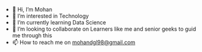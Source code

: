 - 👋 Hi, I’m Mohan
- 👀 I’m interested in Technology
- 🌱 I’m currently learning Data Science
- 💞️ I’m looking to collaborate on Learners like me and senior geeks to guid me through this
- 📫 How to reach me on mohandgl98@gmail.com 


